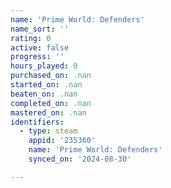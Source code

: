 ```yaml
---
name: 'Prime World: Defenders'
name_sort: ''
rating: 0
active: false
progress: ''
hours_played: 0
purchased_on: .nan
started_on: .nan
beaten_on: .nan
completed_on: .nan
mastered_on: .nan
identifiers:
  - type: steam
    appid: '235360'
    name: 'Prime World: Defenders'
    synced_on: '2024-08-30'

---
```

